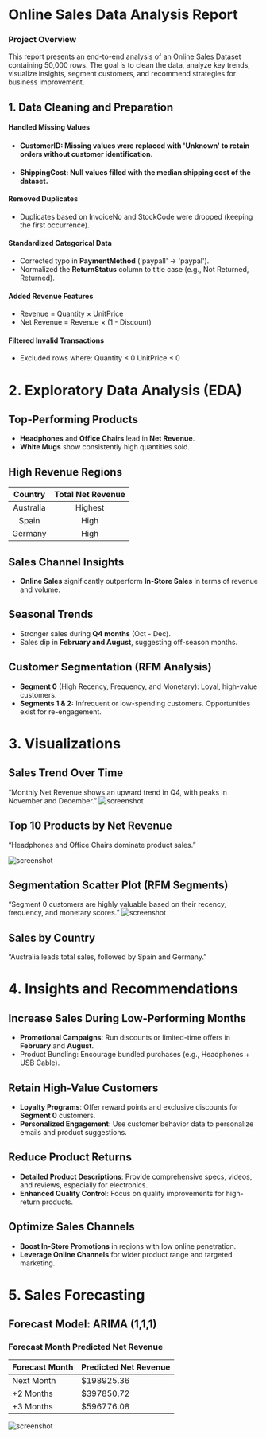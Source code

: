 # Online Sales Data Analysis Report
### Project Overview
This report presents an end-to-end analysis of an Online Sales Dataset containing 50,000 rows. The goal is to clean the data, analyze key trends, visualize insights, segment customers, and recommend strategies for business improvement.
## 1. Data Cleaning and Preparation
#### Handled Missing Values
- #### CustomerID: Missing values were replaced with 'Unknown' to retain orders without customer identification.
 - #### ShippingCost: Null values filled with the median shipping cost of the dataset. 
 #### Removed Duplicates
 - Duplicates based on InvoiceNo and StockCode were dropped (keeping the first occurrence). 
 #### Standardized Categorical Data 
 - Corrected typo in **PaymentMethod** ('paypall' → 'paypal').
 - Normalized the **ReturnStatus** column to title case (e.g., Not Returned, Returned).
 #### Added Revenue Features
- Revenue = Quantity × UnitPrice
- Net Revenue = Revenue × (1 - Discount)
#### Filtered Invalid Transactions
- Excluded rows where:
Quantity ≤ 0
UnitPrice ≤ 0
# 2. Exploratory Data Analysis (EDA)
## Top-Performing Products
- **Headphones** and **Office Chairs** lead in **Net Revenue**.
- **White Mugs** show consistently high quantities sold.
## High Revenue Regions
| **Country** | **Total Net Revenue** |
|:-----------:|:---------------------:|
| Australia   | Highest               |
| Spain       | High                  |
| Germany     | High                  |                           
## Sales Channel Insights
- **Online Sales** significantly outperform **In-Store Sales** in terms of revenue and volume.
## Seasonal Trends
- Stronger sales during **Q4 months** (Oct - Dec).
- Sales dip in **February and August**, suggesting off-season months.
## Customer Segmentation (RFM Analysis)
- **Segment 0** (High Recency, Frequency, and Monetary): Loyal, high-value customers.
- **Segments 1 & 2:** Infrequent or low-spending customers. Opportunities exist for re-engagement.
# 3. Visualizations
## Sales Trend Over Time
“Monthly Net Revenue shows an upward trend in Q4, with peaks in November and December.”
![screenshot](images/Sales%20Trend.png)
## Top 10 Products by Net Revenue
“Headphones and Office Chairs dominate product sales.”

![screenshot](images/Top%2010%20product%20by%20net%20revenue.png)
## Segmentation Scatter Plot (RFM Segments)
“Segment 0 customers are highly valuable based on their recency, frequency, and monetary scores.”
![screenshot](images/Customer%20segmentation.png)
## Sales by Country
“Australia leads total sales, followed by Spain and Germany.”
# 4. Insights and Recommendations
## Increase Sales During Low-Performing Months
- **Promotional Campaigns**: Run discounts or limited-time offers in **February** and **August**.
- Product Bundling: Encourage bundled purchases (e.g., Headphones + USB Cable).
## Retain High-Value Customers
- **Loyalty Programs**: Offer reward points and exclusive discounts for **Segment 0** customers.
- **Personalized Engagement**: Use customer behavior data to personalize emails and product suggestions.
## Reduce Product Returns
- **Detailed Product Descriptions**: Provide comprehensive specs, videos, and reviews, especially for electronics.
- **Enhanced Quality Control**: Focus on quality improvements for high-return products.
## Optimize Sales Channels
- **Boost In-Store Promotions** in regions with low online penetration.
- **Leverage Online Channels** for wider product range and targeted marketing.
# 5. Sales Forecasting
## Forecast Model: ARIMA (1,1,1)
### Forecast Month	Predicted Net Revenue
| Forecast Month | Predicted Net Revenue 
|----------------|------------------------|
| Next Month     | $198925.36              |
| +2 Months      | $397850.72               | 
| +3 Months      | $596776.08               |
![screenshot](images/Sales%20Forecasting.png)